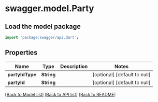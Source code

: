 # swagger.model.Party

## Load the model package
```dart
import 'package:swagger/api.dart';
```

## Properties
Name | Type | Description | Notes
------------ | ------------- | ------------- | -------------
**partyIdType** | **String** |  | [optional] [default to null]
**partyId** | **String** |  | [optional] [default to null]

[[Back to Model list]](../README.md#documentation-for-models) [[Back to API list]](../README.md#documentation-for-api-endpoints) [[Back to README]](../README.md)


